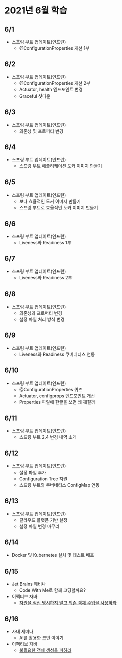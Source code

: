 # 2021년 6월 학습

## 6/1

- 스프링 부트 업데이트(인프런)
  - @ConfigurationProperties 개선 1부

## 6/2

- 스프링 부트 업데이트(인프런)
  - @ConfigurationProperties 개선 2부
  - Actuator, health 엔드포인트 변경
  - Graceful 셧다운

## 6/3

- 스프링 부트 업데이트(인프런)
  - 의존성 및 프로퍼티 변경

## 6/4

- 스프링 부트 업데이트(인프런)
  - 스프링 부트 애플리케이션 도커 이미지 만들기

## 6/5

- 스프링 부트 업데이트(인프런)
  - 보다 효율적인 도커 이미지 만들기
  - 스프링 부트로 효율적인 도커 이미지 만들기

## 6/6

- 스프링 부트 업데이트(인프런)
  - Liveness와 Readiness 1부

## 6/7

- 스프링 부트 업데이트(인프런)
  - Liveness와 Readiness 2부

## 6/8

- 스프링 부트 업데이트(인프런)
  - 의존성과 프로퍼티 변경
  - 설정 파일 처리 방식 변경

## 6/9

- 스프링 부트 업데이트(인프런)
  - Liveness와 Readiness 쿠버네티스 연동

## 6/10

- 스프링 부트 업데이트(인프런)
  - @ConfigurationProperties 퀴즈
  - Actuator, configprops 엔드포인트 개선
  - Properties 파일에 한글을 쓰면 왜 깨질까

## 6/11

- 스프링 부트 업데이트(인프런)
  - 스프링 부트 2.4 변경 내역 소개

## 6/12

- 스프링 부트 업데이트(인프런)
  - 설정 파일 추가
  - Configuration Tree 지원
  - 스프링 부트와 쿠버네티스 ConfigMap 연동

## 6/13

- 스프링 부트 업데이트(인프런)
  - 클라우드 플랫폼 기반 설정
  - 설정 파일 변경 마무리

## 6/14

- Docker 및 Kubernetes 설치 및 테스트 배포

## 6/15

- Jet Brains 웨비나
  - Code With Me로 함께 코딩할까요?
- 이펙티브 자바
  - [자원을 직접 명시하지 말고 의존 객체 주입을 사용하라](../Java/EffectiveJava/item_05.md)

## 6/16

- 사내 세미나
  - AI를 활용한 코인 이야기
- 이펙티브 자바
  - [불필요한 객체 생성을 피하라](../Java/EffectiveJava/item_06.md)
